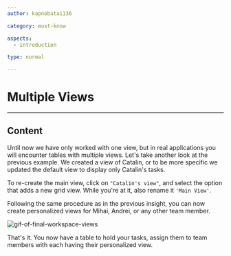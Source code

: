 ```yaml
---
author: kapnobatai136

category: must-know

aspects:
  - introduction

type: normal

---
```


# Multiple Views

---
## Content

Until now we have only worked with one view, but in real applications you will encounter tables with multiple views. Let's take another look at the previous example. We created a view of Catalin, or to be more specific we updated the default view to display only Catalin's tasks.

To re-create the main view, click on `"Catalin's view"`, and select the option that adds a new grid view. While you're at it, also rename it `'Main View'`.

Following the same procedure as in the previous insight, you can now create personalized views for Mihai, Andrei, or any other team member.

![gif-of-final-workspace-views](https://img.enkipro.com/aba82e702b8efa7f544573d36bac6577.gif)

That's it. You now have a table to hold your tasks, assign them to team members with each having their personalized view.